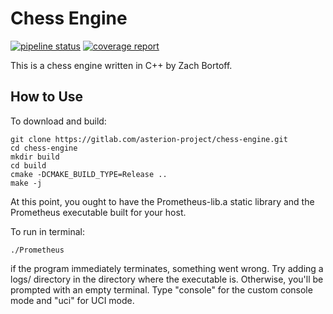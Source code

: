 Chess Engine
============
[![pipeline status](https://gitlab.com/asterion-project/chess-engine/badges/master/pipeline.svg)](https://gitlab.com/asterion-project/chess-engine/-/commits/master)
[![coverage report](https://gitlab.com/asterion-project/chess-engine/badges/master/coverage.svg)](https://gitlab.com/asterion-project/chess-engine/-/commits/master)

This is a chess engine written in C++ by Zach Bortoff.

How to Use
----------
To download and build:
```shell
git clone https://gitlab.com/asterion-project/chess-engine.git
cd chess-engine
mkdir build
cd build
cmake -DCMAKE_BUILD_TYPE=Release ..
make -j
```
At this point, you ought to have the Prometheus-lib.a static library and the Prometheus executable built for your host.

To run in terminal:
```shell
./Prometheus
```
if the program immediately terminates, something went wrong. Try adding a logs/ directory in the directory where the 
executable is. Otherwise, you'll be prompted with an empty terminal. Type "console" for the custom console mode and 
"uci" for UCI mode. 

